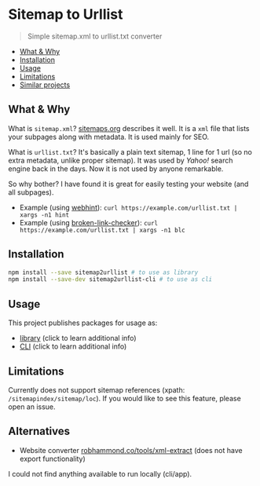 # Sitemap to Urllist

> Simple sitemap.xml to urllist.txt converter

<!-- toc -->

- [What & Why](#what--why)
- [Installation](#installation)
- [Usage](#usage)
- [Limitations](#limitations)
- [Similar projects](#similar-projects)

<!-- tocstop -->

## What & Why

What is `sitemap.xml`?
[sitemaps.org](https://www.sitemaps.org/protocol.html) describes it well.
It is a `xml` file that lists your subpages along with metadata.
It is used mainly for SEO.

What is `urllist.txt`?
It's basically a plain text sitemap, 1 line for 1 url (so no extra metadata,
unlike proper sitemap).
It was used by *Yahoo!* search engine back in the days.
Now it is not used by anyone remarkable.

So why bother?
I have found it is great for easily testing your website (and all subpages).

- Example (using [webhint](https://github.com/webhintio/hint#readme)):
  `curl https://example.com/urllist.txt | xargs -n1 hint`
- Example (using [broken-link-checker](https://github.com/stevenvachon/broken-link-checker#readme)):
  `curl https://example.com/urllist.txt | xargs -n1 blc`

## Installation

```sh
npm install --save sitemap2urllist # to use as library
npm install --save-dev sitemap2urllist-cli # to use as cli
```

## Usage

This project publishes packages for usage as:

- [library](./lib/README.md) (click to learn additional info)
- [CLI](./cli/README.md) (click to learn additional info)

## Limitations

Currently does not support sitemap references
(xpath: `/sitemapindex/sitemap/loc`).
If you would like to see this feature, please open an issue.

## Alternatives

- Website converter
  [robhammond.co/tools/xml-extract](https://robhammond.co/tools/xml-extract)
  (does not have export functionality)

I could not find anything available to run locally (cli/app).
